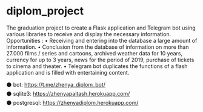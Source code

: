 # diplom_project
 The graduation project to create a Flask application and Telegram bot  using various libraries to receive and display the necessary information. Opportunities : •  Receiving and entering into the database a large amount of      information.  • Conclusion from the database of information on more than     27.000 films / series and cartoons, archived weather data for     10 years, currency for up to 3 years, news for the period of 2019, purchase of tickets to cinema and theater.  • Telegram bot duplicates the functions of a flash application and is filled with entertaining content.  

⚫ bot:        https://t.me/zhenya_diplom_bot/                    
⚫ sqlite3:    https://zhenyapaitash.herokuapp.com/                    
⚫ postgresql: https://zhenyadiplom.herokuapp.com/                    
